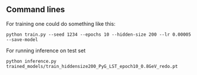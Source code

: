 
## Command lines

For training one could do something like this:

    python train.py --seed 1234 --epochs 10 --hidden-size 200 --lr 0.00005 --save-model

For running inference on test set

    python inference.py trained_models/train_hiddensize200_PyG_LST_epoch10_0.8GeV_redo.pt
